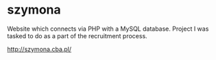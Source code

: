 # szymona
Website which connects via PHP with a MySQL database. Project I was tasked to do as a part of the recruitment process. 

http://szymona.cba.pl/
